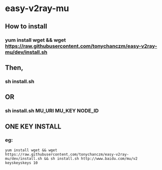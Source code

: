 # easy-v2ray-mu
## How to install
### yum install wget && wget https://raw.githubusercontent.com/tonychanczm/easy-v2ray-mu/dev/install.sh 
## Then,
### sh install.sh
## OR
### sh install.sh MU_URI MU_KEY NODE_ID

## ONE KEY INSTALL  
### eg:  
`yum install wget && wget https://raw.githubusercontent.com/tonychanczm/easy-v2ray-mu/dev/install.sh && sh install.sh http://www.baidu.com/mu/v2 keyskeyskeys 10`  
